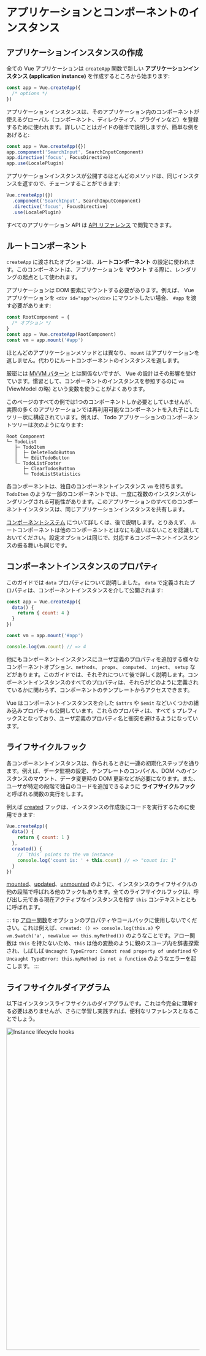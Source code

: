 # アプリケーションとコンポーネントのインスタンス

## アプリケーションインスタンスの作成

全ての Vue アプリケーションは `createApp` 関数で新しい **アプリケーションインスタンス (application instance)** を作成するところから始まります:

```js
const app = Vue.createApp({
  /* options */
})
```

アプリケーションインスタンスは、そのアプリケーション内のコンポーネントが使えるグローバル（コンポーネント、ディレクティブ、プラグインなど）を登録するために使われます。詳しいことはガイドの後半で説明しますが、簡単な例をあげると:

```js
const app = Vue.createApp({})
app.component('SearchInput', SearchInputComponent)
app.directive('focus', FocusDirective)
app.use(LocalePlugin)
```

アプリケーションインスタンスが公開するほとんどのメソッドは、同じインスタンスを返すので、チェーンすることができます:

```js
Vue.createApp({})
  .component('SearchInput', SearchInputComponent)
  .directive('focus', FocusDirective)
  .use(LocalePlugin)
```

すべてのアプリケーション API は [API リファレンス](../api/application-api.html) で閲覧できます。

## ルートコンポーネント

`createApp` に渡されたオプションは、**ルートコンポーネント** の設定に使われます。このコンポーネントは、アプリケーションを **マウント** する際に、レンダリングの起点として使われます。

アプリケーションは DOM 要素にマウントする必要があります。例えば、 Vue アプリケーションを `<div id="app"></div>` にマウントしたい場合、 `#app` を渡す必要があります:

```js
const RootComponent = {
  /* オプション */
}
const app = Vue.createApp(RootComponent)
const vm = app.mount('#app')
```

ほとんどのアプリケーションメソッドとは異なり、 `mount` はアプリケーションを返しません。代わりにルートコンポーネントのインスタンスを返します。

厳密には [MVVM パターン](https://en.wikipedia.org/wiki/Model_View_ViewModel) とは関係ないですが、 Vue の設計はその影響を受けています。慣習として、コンポーネントのインスタンスを参照するのに `vm` (ViewModel の略) という変数を使うことがよくあります。

このページのすべての例では1つのコンポーネントしか必要としていませんが、実際の多くのアプリケーションでは再利用可能なコンポーネントを入れ子にしたツリー状に構成されています。例えば、 Todo アプリケーションのコンポーネントツリーは次のようになります:

```
Root Component
└─ TodoList
   ├─ TodoItem
   │  ├─ DeleteTodoButton
   │  └─ EditTodoButton
   └─ TodoListFooter
      ├─ ClearTodosButton
      └─ TodoListStatistics
```

各コンポーネントは、独自のコンポーネントインスタンス `vm` を持ちます。 `TodoItem` のような一部のコンポーネントでは、一度に複数のインスタンスがレンダリングされる可能性があります。このアプリケーションのすべてのコンポーネントインスタンスは、同じアプリケーションインスタンスを共有します。

[コンポーネントシステム](component-basics.html) について詳しくは、後で説明します。とりあえず、 ルートコンポーネントは他のコンポーネントとはなにも違いはないことを認識しておいてください。設定オプションは同じで、対応するコンポーネントインスタンスの振る舞いも同じです。

## コンポーネントインスタンスのプロパティ

このガイドでは `data` プロパティについて説明しました。 `data` で定義されたプロパティは、コンポーネントインスタンスを介して公開されます:

```js
const app = Vue.createApp({
  data() {
    return { count: 4 }
  }
})

const vm = app.mount('#app')

console.log(vm.count) // => 4
```

他にもコンポーネントインスタンスにユーザ定義のプロパティを追加する様々なコンポーネントオプション、`methods`、 `props`、 `computed`、 `inject`、 `setup` などがあります。このガイドでは、それぞれについて後で詳しく説明します。コンポーネントインスタンスのすべてのプロパティは、それらがどのように定義されているかに関わらず、コンポーネントのテンプレートからアクセスできます。

Vue はコンポーネントインスタンスを介した `$attrs` や `$emit` などいくつかの組み込みプロパティも公開しています。これらのプロパティは、すべて `$` プレフィックスとなっており、ユーザ定義のプロパティ名と衝突を避けるようになっています。

## ライフサイクルフック

各コンポーネントインスタンスは、作られるときに一連の初期化ステップを通ります。例えば、データ監視の設定、テンプレートのコンパイル、DOM へのインスタンスのマウント、データ変更時の DOM 更新などが必要になります。また、ユーザが特定の段階で独自のコードを追加できるように **ライフサイクルフック** と呼ばれる関数の実行をします。

例えば [created](../api/options-lifecycle-hooks.html#created) フックは、インスタンスの作成後にコードを実行するために使用できます:

```js
Vue.createApp({
  data() {
    return { count: 1 }
  },
  created() {
    // `this` points to the vm instance
    console.log('count is: ' + this.count) // => "count is: 1"
  }
})
```

[mounted](../api/options-lifecycle-hooks.html#mounted)、[updated](../api/options-lifecycle-hooks.html#updated)、[unmounted](../api/options-lifecycle-hooks.html#unmounted) のように、インスタンスのライフサイクルの他の段階で呼ばれる他のフックもあります。全てのライフサイクルフックは、呼び出し元である現在アクティブなインスタンスを指す `this` コンテキストとともに呼ばれます。

::: tip
[アロー関数](https://developer.mozilla.org/ja/docs/Web/JavaScript/Reference/Functions/Arrow_functions)をオプションのプロパティやコールバックに使用しないでください。これは例えば、`created: () => console.log(this.a)` や `vm.$watch('a', newValue => this.myMethod())` のようなことです。アロー関数は `this` を持たないため、`this` は他の変数のように親のスコープ内を辞書探索され、しばしば `Uncaught TypeError: Cannot read property of undefined` や `Uncaught TypeError: this.myMethod is not a function` のようなエラーを起こします。
:::

## ライフサイクルダイアグラム

以下はインスタンスライフサイクルのダイアグラムです。これは今完全に理解する必要はありませんが、さらに学習し実践すれば、便利なリファレンスとなることでしょう。

<img src="/images/lifecycle.svg" width="840" height="auto" style="margin: 0px auto; display: block; max-width: 100%;" loading="lazy" alt="Instance lifecycle hooks">
